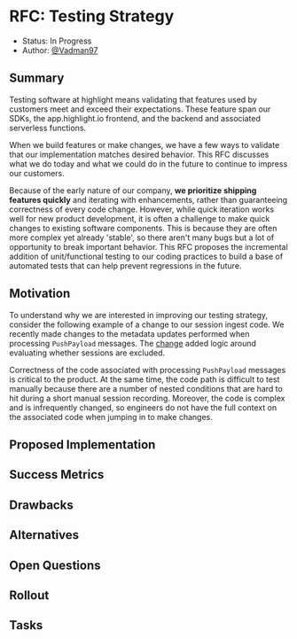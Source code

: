 # RFC: Testing Strategy

* Status: In Progress
* Author: [@Vadman97](https://github.com/Vadman97)

## Summary

Testing software at highlight means validating that features 
used by customers meet and exceed their expectations.
These feature span our SDKs, the app.highlight.io frontend, 
and the backend and associated serverless functions. 

When we build features or make changes, we have a few ways to
validate that our implementation matches desired behavior. 
This RFC discusses what we do today and what we could do in the future 
to continue to impress our customers.

Because of the early nature of our company, **we prioritize shipping features quickly**
and iterating with enhancements, rather than guaranteeing correctness of every code change. 
However, while quick iteration works well for new product development, it is often a challenge 
to make quick changes to existing software components. This is because they are often more complex
yet already 'stable', so there aren't many bugs but a lot of opportunity to break important
behavior. This RFC proposes the incremental addition of unit/functional testing to our
coding practices to build a base of automated tests that can help prevent regressions in the future.

## Motivation

To understand why we are interested in improving our testing strategy, 
consider the following example of a change to our session ingest code. 
We recently made changes to the metadata updates performed when processing `PushPayload` messages.
The [change](https://github.com/highlight/highlight/pull/5252) added logic around evaluating whether sessions are excluded.

Correctness of the code associated with processing `PushPayload` messages is critical to the
product. At the same time, the code path is difficult to test manually because there are a number
of nested conditions that are hard to hit during a short manual session recording. Moreover, the
code is complex and is infrequently changed, so engineers do not have the full context on the
associated code when jumping in to make changes.

## Proposed Implementation

## Success Metrics

## Drawbacks

## Alternatives

## Open Questions

## Rollout

## Tasks
